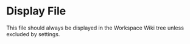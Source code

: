 # Display File

This file should always be displayed in the Workspace Wiki tree unless excluded by settings.
